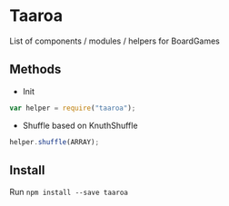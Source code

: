 # Taaroa

List of components / modules / helpers for BoardGames

## Methods

* Init
```javascript
var helper = require("taaroa");
```


* Shuffle based on KnuthShuffle
```javascript
helper.shuffle(ARRAY);
```

## Install

Run `npm install --save taaroa`
